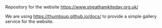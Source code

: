 Repository for the website https://www.streathamkiteday.org.uk/

We are using https://thumbsup.github.io/docs/ to provide a simple gallery service for the website.
